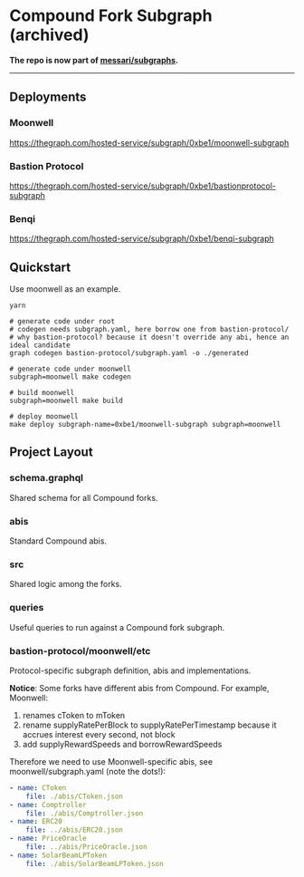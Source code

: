# Compound Fork Subgraph (archived)

**The repo is now part of [messari/subgraphs](https://github.com/messari/subgraphs/tree/master/subgraphs/compound-forks).**

---

## Deployments

### Moonwell

https://thegraph.com/hosted-service/subgraph/0xbe1/moonwell-subgraph

### Bastion Protocol

https://thegraph.com/hosted-service/subgraph/0xbe1/bastionprotocol-subgraph

### Benqi

https://thegraph.com/hosted-service/subgraph/0xbe1/benqi-subgraph

## Quickstart

Use moonwell as an example.

```
yarn

# generate code under root
# codegen needs subgraph.yaml, here borrow one from bastion-protocol/
# why bastion-protocol? because it doesn't override any abi, hence an ideal candidate
graph codegen bastion-protocol/subgraph.yaml -o ./generated

# generate code under moonwell
subgraph=moonwell make codegen

# build moonwell
subgraph=moonwell make build

# deploy moonwell
make deploy subgraph-name=0xbe1/moonwell-subgraph subgraph=moonwell
```

## Project Layout

### schema.graphql

Shared schema for all Compound forks.

### abis

Standard Compound abis.

### src

Shared logic among the forks.

### queries

Useful queries to run against a Compound fork subgraph.

### bastion-protocol/moonwell/etc

Protocol-specific subgraph definition, abis and implementations.

**Notice**: Some forks have different abis from Compound. For example, Moonwell:

1. renames cToken to mToken
1. rename supplyRatePerBlock to supplyRatePerTimestamp because it accrues interest every second, not block
1. add supplyRewardSpeeds and borrowRewardSpeeds

Therefore we need to use Moonwell-specific abis, see moonwell/subgraph.yaml (note the dots!):

```yaml
- name: CToken
    file: ./abis/CToken.json
- name: Comptroller
    file: ./abis/Comptroller.json
- name: ERC20
    file: ../abis/ERC20.json
- name: PriceOracle
    file: ../abis/PriceOracle.json
- name: SolarBeamLPToken
    file: ./abis/SolarBeamLPToken.json
```
